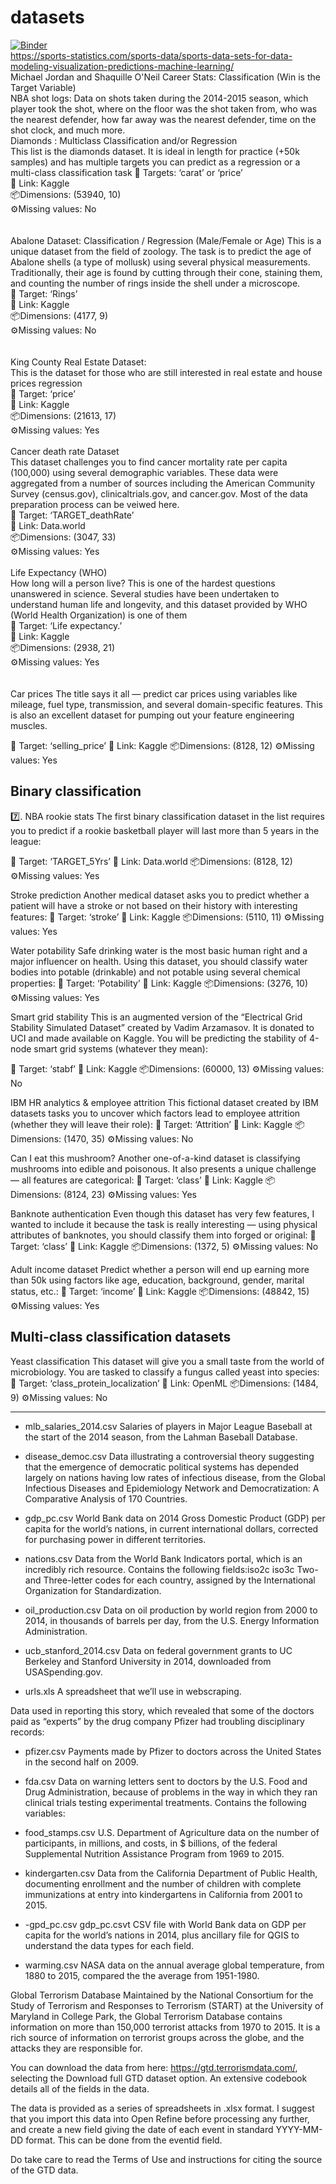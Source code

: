 # datasets
[![Binder](https://mybinder.org/badge_logo.svg)](https://mybinder.org/v2/gh/fenago/datasets/HEAD)
</br>
https://sports-statistics.com/sports-data/sports-data-sets-for-data-modeling-visualization-predictions-machine-learning/ </br>
Michael Jordan and Shaquille O'Neil Career Stats:  Classification (Win is the Target Variable) </br>
NBA shot logs: Data on shots taken during the 2014-2015 season, which player took the shot, where on the floor was the shot taken from, who was the nearest defender, how far away was the nearest defender, time on the shot clock, and much more.</br>
Diamonds : Multiclass Classification and/or Regression</br>
This list is the diamonds dataset. It is ideal in length for practice (+50k samples) and has multiple targets you can predict as a regression or a multi-class classification task
🎯 Targets: ‘carat’ or ‘price’</br>
🔗 Link: Kaggle</br>
📦Dimensions: (53940, 10)</br>
⚙Missing values: No</br>
</br></br>
Abalone Dataset:  Classification / Regression (Male/Female or Age)
This is a unique dataset from the field of zoology. The task is to predict the age of Abalone shells (a type of mollusk) using several physical measurements. Traditionally, their age is found by cutting through their cone, staining them, and counting the number of rings inside the shell under a microscope.
</br>
🎯 Target: ‘Rings’</br>
🔗 Link: Kaggle</br>
📦Dimensions: (4177, 9)</br>
⚙Missing values: No</br>
</br></br>
King County Real Estate Dataset: </br>
This is the dataset for those who are still interested in real estate and house prices regression
</br>
🎯 Target: ‘price’</br>
🔗 Link: Kaggle</br>
📦Dimensions: (21613, 17)</br>
⚙Missing values: Yes</br>
</br>
Cancer death rate Dataset</br>
This dataset challenges you to find cancer mortality rate per capita (100,000) using several demographic variables. These data were aggregated from a number of sources including the American Community Survey (census.gov), clinicaltrials.gov, and cancer.gov. Most of the data preparation process can be veiwed here.</br>
🎯 Target: ‘TARGET_deathRate’</br>
🔗 Link: Data.world</br>
📦Dimensions: (3047, 33)</br>
⚙Missing values: Yes</br>
</br>
Life Expectancy (WHO)</br>
How long will a person live? This is one of the hardest questions unanswered in science. Several studies have been undertaken to understand human life and longevity, and this dataset provided by WHO (World Health Organization) is one of them</br>
🎯 Target: ‘Life expectancy.’</br>
🔗 Link: Kaggle</br>
📦Dimensions: (2938, 21)</br>
⚙Missing values: Yes</br>
</br></br>
Car prices
The title says it all — predict car prices using variables like mileage, fuel type, transmission, and several domain-specific features. This is also an excellent dataset for pumping out your feature engineering muscles.

🎯 Target: ‘selling_price’
🔗 Link: Kaggle
📦Dimensions: (8128, 12)
⚙Missing values: Yes

## Binary classification
7️⃣. NBA rookie stats
The first binary classification dataset in the list requires you to predict if a rookie basketball player will last more than 5 years in the league:

🎯 Target: ‘TARGET_5Yrs’
🔗 Link: Data.world
📦Dimensions: (8128, 12)
⚙Missing values: Yes

 Stroke prediction
Another medical dataset asks you to predict whether a patient will have a stroke or not based on their history with interesting features:
🎯 Target: ‘stroke’
🔗 Link: Kaggle
📦Dimensions: (5110, 11)
⚙Missing values: Yes

Water potability
Safe drinking water is the most basic human right and a major influencer on health. Using this dataset, you should classify water bodies into potable (drinkable) and not potable using several chemical properties:
🎯 Target: ‘Potability’
🔗 Link: Kaggle
📦Dimensions: (3276, 10)
⚙Missing values: Yes

Smart grid stability
This is an augmented version of the “Electrical Grid Stability Simulated Dataset” created by Vadim Arzamasov. It is donated to UCI and made available on Kaggle. You will be predicting the stability of 4-node smart grid systems (whatever they mean):

🎯 Target: ‘stabf’
🔗 Link: Kaggle
📦Dimensions: (60000, 13)
⚙Missing values: No

 IBM HR analytics & employee attrition
This fictional dataset created by IBM datasets tasks you to uncover which factors lead to employee attrition (whether they will leave their role):
🎯 Target: ‘Attrition’
🔗 Link: Kaggle
📦Dimensions: (1470, 35)
⚙Missing values: No

Can I eat this mushroom?
Another one-of-a-kind dataset is classifying mushrooms into edible and poisonous. It also presents a unique challenge — all features are categorical:
🎯 Target: ‘class’
🔗 Link: Kaggle
📦Dimensions: (8124, 23)
⚙Missing values: Yes

Banknote authentication
Even though this dataset has very few features, I wanted to include it because the task is really interesting — using physical attributes of banknotes, you should classify them into forged or original:
🎯 Target: ‘class’
🔗 Link: Kaggle
📦Dimensions: (1372, 5)
⚙Missing values: No

Adult income dataset
Predict whether a person will end up earning more than 50k using factors like age, education, background, gender, marital status, etc.:
🎯 Target: ‘income’
🔗 Link: Kaggle
📦Dimensions: (48842, 15)
⚙Missing values: Yes

## Multi-class classification datasets
Yeast classification
This dataset will give you a small taste from the world of microbiology. You are tasked to classify a fungus called yeast into species:
🎯 Target: ‘class_protein_localization’
🔗 Link: OpenML
📦Dimensions: (1484, 9)
⚙Missing values: No

-------------------------

- mlb_salaries_2014.csv Salaries of players in Major League Baseball at the start of the 2014 season, from the Lahman Baseball Database.

- disease_democ.csv Data illustrating a controversial theory suggesting that the emergence of democratic political systems has depended largely on nations having low rates of infectious disease, from the Global Infectious Diseases and Epidemiology Network and Democratization: A Comparative Analysis of 170 Countries.

- gdp_pc.csv World Bank data on 2014 Gross Domestic Product (GDP) per capita for the world’s nations, in current international dollars, corrected for purchasing power in different territories.

- nations.csv Data from the World Bank Indicators portal, which is an incredibly rich resource. Contains the following fields:iso2c iso3c Two- and Three-letter codes for each country, assigned by the International Organization for Standardization.

- oil_production.csv Data on oil production by world region from 2000 to 2014, in thousands of barrels per day, from the U.S. Energy Information Administration.

- ucb_stanford_2014.csv Data on federal government grants to UC Berkeley and Stanford University in 2014, downloaded from USASpending.gov.

- urls.xls A spreadsheet that we’ll use in webscraping.

Data used in reporting this story, which revealed that some of the doctors paid as “experts” by the drug company Pfizer had troubling disciplinary records:

- pfizer.csv Payments made by Pfizer to doctors across the United States in the second half on 2009. 
- fda.csv Data on warning letters sent to doctors by the U.S. Food and Drug Administration, because of problems in the way in which they ran clinical trials testing experimental treatments. Contains the following variables:

- food_stamps.csv U.S. Department of Agriculture data on the number of participants, in millions, and costs, in $ billions, of the federal Supplemental Nutrition Assistance Program from 1969 to 2015.
- kindergarten.csv Data from the California Department of Public Health, documenting enrollment and the number of children with complete immunizations at entry into kindergartens in California from 2001 to 2015. 
- -gpd_pc.csv gdp_pc.csvt CSV file with World Bank data on GDP per capita for the world’s nations in 2014, plus ancillary file for QGIS to understand the data types for each field.
- warming.csv NASA data on the annual average global temperature, from 1880 to 2015, compared the the average from 1951-1980.


Global Terrorism Database
Maintained by the National Consortium for the Study of Terrorism and Responses to Terrorism (START) at the University of Maryland in College Park, the Global Terrorism Database contains information on more than 150,000 terrorist attacks from 1970 to 2015. It is a rich source of information on terrorist groups across the globe, and the attacks they are responsible for.

You can download the data from here: https://gtd.terrorismdata.com/, selecting the Download full GTD dataset option. An extensive codebook details all of the fields in the data.

The data is provided as a series of spreadsheets in .xlsx format. I suggest that you import this data into Open Refine before processing any further, and create a new field giving the date of each event in standard YYYY-MM-DD format. This can be done from the eventid field. 

Do take care to read the Terms of Use and instructions for citing the source of the GTD data.
